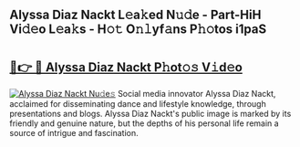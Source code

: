 ## Alyssa Diaz Nackt L𝚎a𝚔ed N𝚞𝚍e - Part-HiH Vi𝚍𝚎o L𝚎a𝚔s - H𝚘𝚝 O𝚗𝚕yf𝚊ns P𝚑𝚘tos i1paS

# <h2><a href="http://kfdekh.oniu.top/?m=Alyssa+Diaz+Nackt">🔗👉 🔴 Alyssa Diaz Nackt P𝚑ot𝚘𝚜 V𝚒d𝚎o</a></h2>

[![Alyssa Diaz Nackt Nu𝚍e𝚜](https://i.imgur.com/0qMVB7G.gif)](http://kfdekh.oniu.top/?m=Alyssa+Diaz+Nackt)
Social media innovator Alyssa Diaz Nackt, acclaimed for disseminating dance and lifestyle knowledge, through presentations and blogs. Alyssa Diaz Nackt's public image is marked by its friendly and genuine nature, but the depths of his personal life remain a source of intrigue and fascination.  
